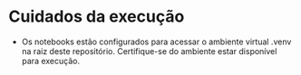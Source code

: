 # Cuidados da execução

- Os notebooks estão configurados para acessar o ambiente virtual .venv na raiz deste repositório. Certifique-se do ambiente estar disponível para execução.